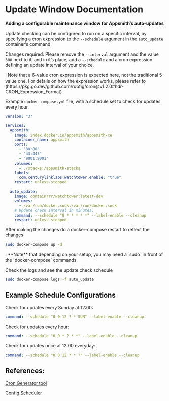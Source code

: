 # Update Window Documentation

**Adding a configurable maintenance window for Appsmith’s auto-updates**

Update checking can be configured to run on a specific interval, by specifying a cron expression to the `--schedule` argument in the `auto_update` container’s command.

Changes required: Please remove the `--interval` argument and the value `300` next to it, and in it’s place, add a `--schedule` and a cron expression defining an update interval of your choice.

<aside>
ℹ️ Note that a 6-value cron expression is expected here, not the traditional 5-value one. For details on how the expression works, please refer to (https://pkg.go.dev/github.com/robfig/cron@v1.2.0#hdr-CRON_Expression_Format)

</aside>

Example `docker-compose.yml` file, with a schedule set to check for updates every hour.

```yaml
version: "3"

services:
  appsmith:
    image: index.docker.io/appsmith/appsmith-ce
    container_name: appsmith
    ports:
      - "80:80"
      - "43:443"
      - "9001:9001"
    volumes:
      - ./stacks:/appsmith-stacks
    labels:
      com.centurylinklabs.watchtower.enable: "true"
    restart: unless-stopped

  auto_update:
    image: containrrr/watchtower:latest-dev
    volumes:
      - /var/run/docker.sock:/var/run/docker.sock
    # Update check interval in minutes.    
    command: --schedule "0 * * * * *" --label-enable --cleanup
    restart: unless-stopped
```

After making the changes do a docker-compose restart to reflect the changes

```bash
sudo docker-compose up -d
```

<aside>
ℹ️ **Note** that depending on your setup, you may need a `sudo` in front of the `docker-compose` commands.

</aside>

Check the logs and see the update check schedule

```bash
sudo docker-compose logs -f auto_update
```

## Example Schedule Configurations

Check for updates every Sunday at 12:00:

```yaml
command: --schedule "0 0 12 ? * SUN" --label-enable --cleanup
```

Check for updates every hour:

```yaml
command: --schedule "0 0 * ? * *" --label-enable --cleanup
```

Check for updates once at 12:00 everyday:

```yaml
command: --schedule "0 0 12 * * ?" --label-enable --cleanup
```

## References:

[Cron Generator tool](https://www.freeformatter.com/cron-expression-generator-quartz.html)

[Config Scheduler](https://containrrr.dev/watchtower/arguments/#scheduling)
